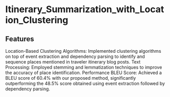 # Itinerary_Summarization_with_Location_Clustering
## Features
Location-Based Clustering Algorithms: Implemented clustering algorithms on top of event extraction and dependency parsing to identify and sequence places mentioned in traveler itinerary blog posts.
Text Processing: Employed stemming and lemmatization techniques to improve the accuracy of place identification.
Performance
BLEU Score: Achieved a BLEU score of 60.4% with our proposed method, significantly outperforming the 48.5% score obtained using event extraction followed by dependency parsing.
